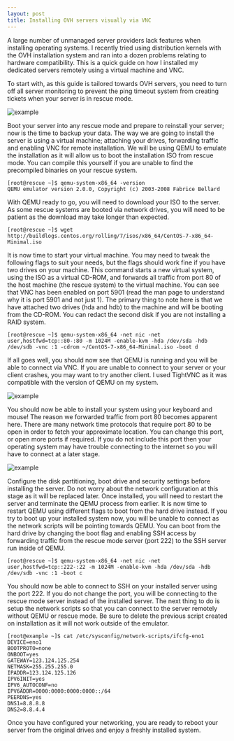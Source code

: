 ```yaml
---
layout: post
title: Installing OVH servers visually via VNC
---
```


A large number of unmanaged server providers lack features when installing operating systems. I recently tried using distribution kernels with the OVH installation system and ran into a dozen problems relating to hardware compatibility. This is a quick guide on how I installed my dedicated servers remotely using a virtual machine and VNC.

To start with, as this guide is tailored towards OVH servers, you need to turn off all server monitoring to prevent the ping timeout system from creating tickets when your server is in rescue mode.

![example](https://cdn.jared.im/static/firefox_2016-09-12_01-01-15.png)

Boot your server into any rescue mode and prepare to reinstall your server; now is the time to backup your data. The way we are going to install the server is using a virtual machine; attaching your drives, forwarding traffic and enabling VNC for remote installation. We will be using QEMU to emulate the installation as it will allow us to boot the installation ISO from rescue mode. You can compile this yourself if you are unable to find the precompiled binaries on your rescue system.

```shell
[root@rescue ~]$ qemu-system-x86_64 -version
QEMU emulator version 2.0.0, Copyright (c) 2003-2008 Fabrice Bellard
```

With QEMU ready to go, you will need to download your ISO to the server. As some rescue systems are booted via network drives, you will need to be patient as the download may take longer than expected.

```shell
[root@rescue ~]$ wget http://buildlogs.centos.org/rolling/7/isos/x86_64/CentOS-7-x86_64-Minimal.iso
```

It is now time to start your virtual machine. You may need to tweak the following flags to suit your needs, but the flags should work fine if you have two drives on your machine. This command starts a new virtual system, using the ISO as a virtual CD-ROM, and forwards all traffic from port 80 of the host machine (the rescue system) to the virtual machine. You can see that VNC has been enabled on port 5901 (read the man page to understand why it is port 5901 and not just 1). The primary thing to note here is that we have attached two drives (hda and hdb) to the machine and will be booting from the CD-ROM. You can redact the second disk if you are not installing a RAID system.

```shell
[root@rescue ~]$ qemu-system-x86_64 -net nic -net user,hostfwd=tcp::80-:80 -m 1024M -enable-kvm -hda /dev/sda -hdb /dev/sdb -vnc :1 -cdrom ~/CentOS-7-x86_64-Minimal.iso -boot d
```

If all goes well, you should now see that QEMU is running and you will be able to connect via VNC. If you are unable to connect to your server or your client crashes, you may want to try another client. I used TightVNC as it was compatible with the version of QEMU on my system.

![example](https://cdn.jared.im/static/javaw_2016-09-12_01-32-07.png)

You should now be able to install your system using your keyboard and mouse! The reason we forwarded traffic from port 80 becomes apparent here. There are many network time protocols that require port 80 to be open in order to fetch your approximate location. You can change this port, or open more ports if required. If you do not include this port then your operating system may have trouble connecting to the internet so you will have to connect at a later stage.

![example](https://cdn.jared.im/static/javaw_2016-09-09_02-42-54.png)

Configure the disk partitioning, boot drive and security settings before installing the server. Do not worry about the network configuration at this stage as it will be replaced later. Once installed, you will need to restart the server and terminate the QEMU process from earlier. It is now time to restart QEMU using different flags to boot from the hard drive instead. If you try to boot up your installed system now, you will be unable to connect as the network scripts will be pointing towards QEMU. You can boot from the hard drive by changing the boot flag and enabling SSH access by forwarding traffic from the rescue mode server (port 222) to the SSH server run inside of QEMU.

```shell
[root@rescue ~]$ qemu-system-x86_64 -net nic -net user,hostfwd=tcp::222-:22 -m 1024M -enable-kvm -hda /dev/sda -hdb /dev/sdb -vnc :1 -boot c
```

You should now be able to connect to SSH on your installed server using the port 222. If you do not change the port, you will be connecting to the rescue mode server instead of the installed server. The next thing to do is setup the network scripts so that you can connect to the server remotely without QEMU or rescue mode. Be sure to delete the previous script created on installation as it will not work outside of the emulator.

```shell
[root@example ~]$ cat /etc/sysconfig/network-scripts/ifcfg-eno1
DEVICE=eno1
BOOTPROTO=none
ONBOOT=yes
GATEWAY=123.124.125.254
NETMASK=255.255.255.0
IPADDR=123.124.125.126
IPV6INIT=yes
IPV6_AUTOCONF=no
IPV6ADDR=0000:0000:0000:0000::/64
PEERDNS=yes
DNS1=8.8.8.8
DNS2=8.8.4.4
```

Once you have configured your networking, you are ready to reboot your server from the original drives and enjoy a freshly installed system.
